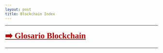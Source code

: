 ```yaml
---
layout: post
title: Blockchain Index 
---
```

*****

 <a href="/projects/blockchain/TerminosBlockchain" style="
    font-size: 27px;
    font-weight: 600;
    font-family: serif;
	color: #b20400;
"> ➡️ Glosario Blockchain </a>

*****
